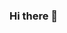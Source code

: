 ### Hi there 👋

<!--
**manuj10/manuj10** is a ✨ _special_ ✨ repository because its `README.md` (this file) appears on your GitHub profile.

Here are some ideas to get you started:

- 🔭 I’m currently working on ...
- 🌱 I’m currently learning Human Computer Interaction
- 👯 I’m looking to collaborate on ...
- 🤔 I’m looking for help with ...
- 💬 Ask me about Design/Salesforce
- 📫 How to reach me: mail me @ contact@manujpaliwal.com
- 😄 Pronouns: ...
- ⚡ Fun fact: ...
-->
